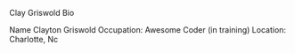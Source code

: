 Clay Griswold Bio

Name		 Clayton Griswold
Occupation: 	Awesome Coder (in training)
Location:	Charlotte, Nc
